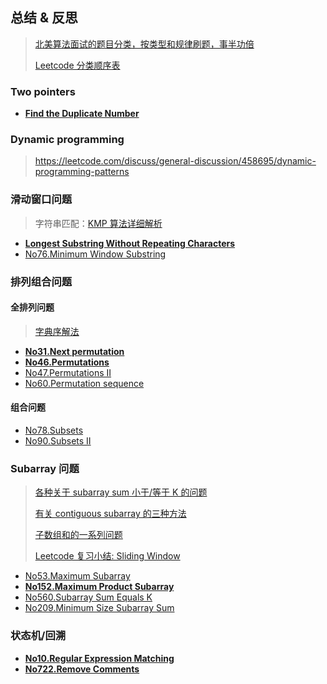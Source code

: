 
## 总结 & 反思

> [北美算法面试的题目分类，按类型和规律刷题，事半功倍](https://zhuanlan.zhihu.com/p/89392459)
>
> [Leetcode 分类顺序表](https://cspiration.com/leetcodeClassification)

### Two pointers

- [**Find the Duplicate Number**](./leetcode/JavaScript/No287.find-the-duplicate-number.js)

### Dynamic programming

> https://leetcode.com/discuss/general-discussion/458695/dynamic-programming-patterns

### 滑动窗口问题

> 字符串匹配：[KMP 算法详细解析](https://blog.sengxian.com/algorithms/kmp)

- [**Longest Substring Without Repeating Characters**](../leetcode/JavaScript/No03.longest-substring-without-repeating-characters.js)
- [No76.Minimum Window Substring](../leetcode/JavaScript/No76.minimum-window-substring.js)

### 排列组合问题

#### 全排列问题

> [字典序解法](../permutation-and-combination/README.md)

- [**No31.Next permutation**](../leetcode/JavaScript/No31.next-permutation.js)
- [**No46.Permutations**](../leetcode/JavaScript/No46.permutations.js)
- [No47.Permutations II](../leetcode/JavaScript/No47.permutations-II.js)
- [No60.Permutation sequence](../leetcode/JavaScript/No60.permutation-sequence.js)

#### 组合问题

- [No78.Subsets](../leetcode/JavaScript/No78.subsets.js)
- [No90.Subsets II](../leetcode/JavaScript/No90.subsets-II.js)

### Subarray 问题

> [各种关于 subarray sum 小于/等于 K 的问题](https://www.acwing.com/blog/content/49/)
>
> [有关 contiguous subarray 的三种方法](https://zhuanlan.zhihu.com/p/37570405)
>
> [子数组和的一系列问题](https://cttrevor.github.io/2018/01/20/subarray-sum/)
>
> [Leetcode 复习小结: Sliding Window](https://segmentfault.com/a/1190000019615321)


- [No53.Maximum Subarray](../leetcode/JavaScript/No53.maximum-subarray.js)
- [**No152.Maximum Product Subarray**](../leetcode/JavaScript/No152.maximum-product-subarray.js)
- [No560.Subarray Sum Equals K](../leetcode/JavaScript/No560.subarray-sum-equals-k.js)
- [No209.Minimum Size Subarray Sum](../leetcode/JavaScript/No209.minimum-size-subarray-sum.js)

### 状态机/回溯

- [**No10.Regular Expression Matching**](../leetcode/JavaScript/No10.regular-expression-matching.js)
- [**No722.Remove Comments**](../leetcode/JavaScript/No722.remove-comments.js)
